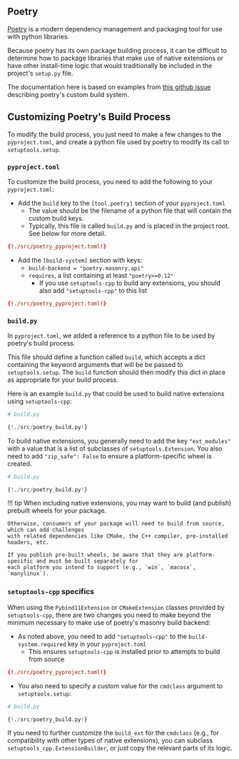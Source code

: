## Poetry

[Poetry](https://python-poetry.org/) is a modern dependency management and packaging tool for use with python libraries. 

Because poetry has its own package building process, it can be difficult to determine how
to package libraries that make use of native extensions or have other install-time logic
that would traditionally be included in the project's `setup.py` file.

The documentation here is based on examples from 
[this github issue](https://github.com/python-poetry/poetry/issues/11#issuecomment-379484540)
describing poetry's custom build system.

## Customizing Poetry's Build Process

To modify the build process, you just need to make a few changes to the `pyproject.toml`, and create a python file
used by poetry to modify its call to `setuptools.setup`.

### `pyproject.toml`
To customize the build process, you need to add the following to your `pyproject.toml`:
* Add the `build` key to the `[tool.poetry]` section of your `pyproject.toml`
    * The value should be the filename of a python file that will contain the custom build keys.
    * Typically, this file is called `build.py` and is placed in the project root. See below for more detail.   

```toml hl_lines="6"
{!./src/poetry_pyproject.toml!}
```

* Add the `[build-system]` section with keys:
    * `build-backend = "poetry.masonry.api"`
    * `requires`, a list containing at least `"poetry>=0.12"`
        * If you use `setuptools-cpp` to build any extensions, you should also add `"setuptools-cpp"` to this list

```toml hl_lines="8 9 10"
{!./src/poetry_pyproject.toml!}
```

### `build.py`
In `pyproject.toml`, we added a reference to a python file to be used by poetry's build process.

This file should define a function called `build`, which accepts a dict containing the keyword arguments that will be
be passed to `setuptools.setup`. The `build` function should then modify this dict in place as appropriate for your
build process.

Here is an example `build.py` that could be used to build native extensions using `setuptools-cpp`:
```python
# build.py

{!./src/poetry_build.py!}
```

To build native extensions, you generally need to add the key `"ext_modules"` with a value that is a list of
subclasses of `setuptools.Extension`. You also need to add `"zip_safe": False` to ensure a platform-specific
wheel is created.

```python hl_lines="20 22"
# build.py

{!./src/poetry_build.py!}
```

!!! tip
    When including native extensions, you may want to build (and publish) prebuilt wheels for your package.

    Otherwise, consumers of your package will need to build from source, which can add challenges
    with related dependencies like CMake, the C++ compiler, pre-installed headers, etc.

    If you publish pre-built wheels, be aware that they are platform-specific and must be built separately for
    each platform you intend to support (e.g., `win`, `macosx`, `manylinux`). 

### `setuptools-cpp` specifics

When using the `Pybind11Extension` or `CMakeExtension` classes provided by `setuptools-cpp`, there are
two changes you need to make beyond the minimum necessary to make use of poetry's masonry build backend:

* As noted above, you need to add `"setuptools-cpp"` to the `build-system.required` key in your `pyproject.toml`
    * This ensures `setuptools-cpp` is installed prior to attempts to build from source

```toml hl_lines="10"
{!./src/poetry_pyproject.toml!}
```

* You also need to specify a custom value for the `cmdclass` argument to `setuptools.setup`: 
```python hl_lines="5 21"
# build.py

{!./src/poetry_build.py!}
```

If you need to further customize the `build_ext` for the `cmdclass` 
(e.g., for compatibility with other types of native extensions),
you can subclass `setuptools_cpp.ExtensionBuilder`, or just copy the relevant parts of its logic.
